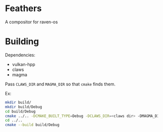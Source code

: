 # Feathers
A compositor for raven-os

# Building
Dependencies:
- vulkan-hpp
- claws
- magma

Pass `CLAWS_DIR` and `MAGMA_DIR` so that `cmake` finds them.

Ex:
```bash
mkdir build/
mkdir build/Debug
cd build/Debug
cmake ../.. -DCMAKE_BUILT_TYPE=Debug -DCLAWS_DIR=<claws dir> -DMAGMA_DIR<magma dir>
cd ../..
cmake --build build/Debug
```